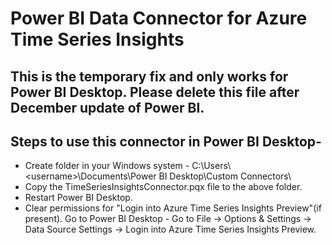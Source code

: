 # Power BI Data Connector for Azure Time Series Insights

## This is the temporary fix and only works for Power BI Desktop. Please delete this file after December update of Power BI.

## Steps to use this connector in Power BI Desktop-
*	Create folder in your Windows system - C:\Users\\\<username>\Documents\Power BI Desktop\Custom Connectors\ 
*	Copy the TimeSeriesInsightsConnector.pqx file to the above folder. 
* Restart Power BI Desktop. 
*	Clear permissions for "Login into Azure Time Series Insights Preview"(if present). Go to Power BI Desktop - Go to File -> Options & Settings -> Data Source Settings -> Login into Azure Time Series Insights Preview.
